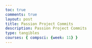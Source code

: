 ```yaml
---
toc: true 
comments: true 
layout: post 
title: Passion Project Commits
description: Passion Project Commits
type: tangibles
courses: { compsci: {week: 11} } 
---
```



